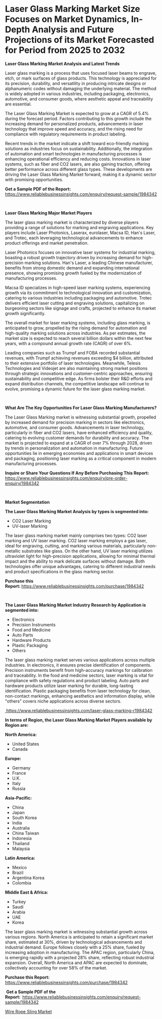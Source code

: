 <p><h1>Laser Glass Marking Market Size Focuses on Market Dynamics, In-Depth Analysis and Future Projections of its Market Forecasted for Period from 2025 to 2032</h1></p><p><strong>Laser Glass Marking Market Analysis and Latest Trends</strong></p>
<p><p>Laser glass marking is a process that uses focused laser beams to engrave, etch, or mark surfaces of glass products. This technology is appreciated for its precision, durability, and versatility in producing intricate designs or alphanumeric codes without damaging the underlying material. The method is widely adopted in various industries, including packaging, electronics, automotive, and consumer goods, where aesthetic appeal and traceability are essential.</p><p>The Laser Glass Marking Market is expected to grow at a CAGR of 5.4% during the forecast period. Factors contributing to this growth include the increasing demand for personalized products, advancements in laser technology that improve speed and accuracy, and the rising need for compliance with regulatory requirements in product labeling. </p><p>Recent trends in the market indicate a shift toward eco-friendly marking solutions as industries focus on sustainability. Additionally, the integration of automation and smart technologies in manufacturing processes is enhancing operational efficiency and reducing costs. Innovations in laser systems, such as fiber and CO2 lasers, are also gaining traction, offering better performance across different glass types. These developments are driving the Laser Glass Marking Market forward, making it a dynamic sector with promising opportunities.</p></p>
<p><strong>Get a Sample PDF of the Report:&nbsp;</strong> <a href="https://www.reliablebusinessinsights.com/enquiry/request-sample/1984342?utm_campaign=2768&utm_medium=2&utm_source=Github&utm_content=ia&utm_term=10042025&utm_id=laser-glass-marking">https://www.reliablebusinessinsights.com/enquiry/request-sample/1984342</a></p>
<p>&nbsp;</p>
<p><strong>Laser Glass Marking Major Market Players</strong></p>
<p><p>The laser glass marking market is characterized by diverse players providing a range of solutions for marking and engraving applications. Key players include Laser Photonics, Laserax, eurolaser, Macsa ID, Han's Laser, and Trotec, each leveraging technological advancements to enhance product offerings and market penetration.</p><p>Laser Photonics focuses on innovative laser systems for industrial marking, boasting a robust growth trajectory driven by increasing demand for high-precision marking solutions. Han's Laser, a leading Chinese manufacturer, benefits from strong domestic demand and expanding international presence, showing promising growth fueled by the modernization of manufacturing processes.</p><p>Macsa ID specializes in high-speed laser marking systems, experiencing growth via its commitment to technological innovation and customization, catering to various industries including packaging and automotive. Trotec delivers efficient laser cutting and engraving solutions, capitalizing on burgeoning sectors like signage and crafts, projected to enhance its market growth significantly.</p><p>The overall market for laser marking systems, including glass marking, is anticipated to grow, propelled by the rising demand for automation and high-quality marking solutions across industries. As per estimates, the market size is expected to reach several billion dollars within the next few years, with a compound annual growth rate (CAGR) of over 6%.</p><p>Leading companies such as Trumpf and FOBA recorded substantial revenues, with Trumpf achieving revenues exceeding $4 billion, attributed to their extensive portfolio of laser technologies. Meanwhile, Telesis Technologies and Videojet are also maintaining strong market positions through strategic innovations and customer-centric approaches, ensuring sustainability and competitive edge. As firms bolster their R&D efforts and expand distribution channels, the competitive landscape will continue to evolve, promising a dynamic future for the laser glass marking market.</p></p>
<p>&nbsp;</p>
<p><strong>What Are The Key Opportunities For Laser Glass Marking Manufacturers?</strong></p>
<p><p>The Laser Glass Marking market is witnessing substantial growth, propelled by increased demand for precision marking in sectors like electronics, automotive, and consumer goods. Advancements in laser technology, particularly in fiber and CO2 lasers, have enhanced efficiency and quality, catering to evolving customer demands for durability and accuracy. The market is projected to expand at a CAGR of over 7% through 2028, driven by trends in personalization and automation in manufacturing. Future opportunities lie in emerging economies and applications in smart devices and packaging, positioning laser marking as a critical component in modern manufacturing processes.</p></p>
<p><strong>Inquire or Share Your Questions If Any Before Purchasing This Report:</strong> <a href="https://www.reliablebusinessinsights.com/enquiry/pre-order-enquiry/1984342?utm_campaign=2768&utm_medium=2&utm_source=Github&utm_content=ia&utm_term=10042025&utm_id=laser-glass-marking">https://www.reliablebusinessinsights.com/enquiry/pre-order-enquiry/1984342</a></p>
<p>&nbsp;</p>
<p><strong>Market Segmentation</strong></p>
<p><strong>The Laser Glass Marking Market Analysis by types is segmented into:</strong></p>
<p><ul><li>CO2 Laser Marking</li><li>UV-laser Marking</li></ul></p>
<p><p>The laser glass marking market mainly comprises two types: CO2 laser marking and UV laser marking. CO2 laser marking employs a gas laser, ideal for engraving, cutting, and marking various materials, particularly non-metallic substrates like glass. On the other hand, UV laser marking utilizes ultraviolet light for high-precision applications, allowing for minimal thermal impact and the ability to mark delicate surfaces without damage. Both technologies offer unique advantages, catering to different industrial needs and product specifications in the glass marking sector.</p></p>
<p><strong>Purchase this Report:&nbsp;</strong><a href="https://www.reliablebusinessinsights.com/purchase/1984342?utm_campaign=2768&utm_medium=2&utm_source=Github&utm_content=ia&utm_term=10042025&utm_id=laser-glass-marking">https://www.reliablebusinessinsights.com/purchase/1984342</a></p>
<p>&nbsp;</p>
<p><strong>The Laser Glass Marking Market Industry Research by Application is segmented into:</strong></p>
<p><ul><li>Electronics</li><li>Precision Instruments</li><li>Food and Medicine</li><li>Auto Parts</li><li>Hardware Products</li><li>Plastic Packaging</li><li>Others</li></ul></p>
<p><p>The laser glass marking market serves various applications across multiple industries. In electronics, it ensures precise identification of components. Precision instruments benefit from high-accuracy markings for calibration and traceability. In the food and medicine sectors, laser marking is vital for compliance with safety regulations and product labeling. Auto parts and hardware products utilize laser marking for durable, long-lasting identification. Plastic packaging benefits from laser technology for clean, non-contact markings, enhancing aesthetics and information display, while "others" covers niche applications across diverse sectors.</p></p>
<p><a href="https://www.reliablebusinessinsights.com/laser-glass-marking-r1984342?utm_campaign=2768&utm_medium=2&utm_source=Github&utm_content=ia&utm_term=10042025&utm_id=laser-glass-marking">&nbsp;https://www.reliablebusinessinsights.com/laser-glass-marking-r1984342</a></p>
<p><strong>In terms of Region, the Laser Glass Marking Market Players available by Region are:</strong></p>
<p>
    <p> <strong> North America: </strong>
        <ul>
            <li>United States</li>
            <li>Canada</li>
        </ul>
        </p> 
    <p> <strong> Europe: </strong>
        <ul>
            <li>Germany</li>
            <li>France</li>
            <li>U.K.</li>
            <li>Italy</li>
            <li>Russia</li>
        </ul>
        </p> 
    <p> <strong> Asia-Pacific: </strong>
        <ul>
            <li>China</li>
            <li>Japan</li>
            <li>South Korea</li>
            <li>India</li>
            <li>Australia</li>
            <li>China Taiwan</li>
            <li>Indonesia</li>
            <li>Thailand</li>
            <li>Malaysia</li>
        </ul>
        </p> 
    <p> <strong> Latin America: </strong>
        <ul>
            <li>Mexico</li>
            <li>Brazil</li>
            <li>Argentina Korea</li>
            <li>Colombia</li>
        </ul>
        </p> 
    <p> <strong> Middle East & Africa: </strong>
        <ul>
            <li>Turkey</li>
            <li>Saudi</li>
            <li>Arabia</li>
            <li>UAE</li>
            <li>Korea</li>
        </ul>
    </p>
    </p>
<p><p>The laser glass marking market is witnessing substantial growth across various regions. North America is anticipated to retain a significant market share, estimated at 30%, driven by technological advancements and industrial demand. Europe follows closely with a 25% share, fueled by increasing adoption in manufacturing. The APAC region, particularly China, is emerging rapidly with a projected 28% share, reflecting robust industrial expansion. Overall, North America and APAC are expected to dominate, collectively accounting for over 58% of the market.</p></p>
<p><strong>Purchase this Report: </strong><a href="https://www.reliablebusinessinsights.com/purchase/1984342?utm_campaign=2768&utm_medium=2&utm_source=Github&utm_content=ia&utm_term=10042025&utm_id=laser-glass-marking">https://www.reliablebusinessinsights.com/purchase/1984342</a></p>
<p>&nbsp;<strong>Get a Sample PDF of the Report:&nbsp;&nbsp;</strong><a href="https://www.reliablebusinessinsights.com/enquiry/request-sample/1984342?utm_campaign=2768&utm_medium=2&utm_source=Github&utm_content=ia&utm_term=10042025&utm_id=laser-glass-marking">https://www.reliablebusinessinsights.com/enquiry/request-sample/1984342</a></p>
<p><strong></strong></p>
<p><p><a href="https://github.com/drevertevell/Market-Research-Report-List-1/blob/main/wire-rope-sling-market.md?utm_campaign=2768&utm_medium=2&utm_source=Github&utm_content=ia&utm_term=10042025&utm_id=laser-glass-marking">Wire Rope Sling Market</a></p></p>
